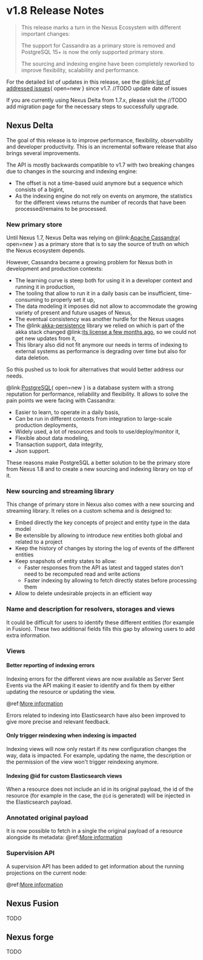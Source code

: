 # v1.8 Release Notes

> This release marks a turn in the Nexus Ecosystem with different important changes:
> 
> The support for Cassandra as a primary store is removed and PostgreSQL 15+ is now the only supported primary store.
>
> The sourcing and indexing engine have been completely reworked to improve flexibility, scalability and performance.

For the detailed list of updates in this release, see the
@link:[list of addressed issues](https://github.com/BlueBrain/nexus/issues?&q=is%3Aissue+is%3Aclosed+created%3A2022-03-15..2023-02-21+){ open=new }
since v1.7. //TODO update date of issues

If you are currently using Nexus Delta from 1.7.x, please
visit the //TODO add migration page for the necessary steps to successfully upgrade.

## Nexus Delta

The goal of this release is to improve performance, flexibility, observability and developer productivity.
This is an incremental software release that also brings several improvements.

The API is mostly backwards compatible to v1.7 with two breaking changes due to changes in the sourcing and indexing engine:

* The offset is not a time-based uuid anymore but a sequence which consists of a bigint,
* As the indexing engine do not rely on events on anymore, the statistics for the different views returns the number of records that have been processed/remains to be processed.

### New primary store

Until Nexus 1.7, Nexus Delta was relying on @link:[Apache Cassandra](https://cassandra.apache.org/_/index.html){ open=new } 
as a primary store that is to say the source of truth on which the Nexus ecosystem depends.

However, Cassandra became a growing problem for Nexus both in development and production contexts:

* The learning curve is steep both for using it in a developer context and running it in production,
* The tooling that allow to run it in a daily basis can be insufficient, time-consuming to properly set it up,
* The data modeling it imposes did not allow to accommodate the growing variety of present and future usages of Nexus,
* The eventual consistency was another hurdle for the Nexus usages
* The @link:[akka-persistence](https://doc.akka.io/docs/akka/current/typed/index-persistence.html) library we relied on 
which is part of the akka stack changed @link:[its license a few months ago](https://www.lightbend.com/blog/why-we-are-changing-the-license-for-akka), 
so we could not get new updates from it,
* This library also did not fit anymore our needs in terms of indexing to external systems as performance is degrading over time
but also for data deletion.

So this pushed us to look for alternatives that would better address our needs.

@link:[PostgreSQL](https://www.postgresql.org/){ open=new } is a database system with a strong reputation for performance, reliability and flexibility.
It allows to solve the pain points we were facing with Cassandra:

* Easier to learn, to operate in a daily basis,
* Can be run in different contexts from integration to large-scale production deployments,
* Widely used, a lot of resources and tools to use/deploy/monitor it,
* Flexible about data modeling,
* Transaction support, data integrity,
* Json support.

These reasons make PostgreSQL a better solution to be the primary store from Nexus 1.8 and to create a new sourcing
and indexing library on top of it.

### New sourcing and streaming library

This change of primary store in Nexus also comes with a new sourcing and streaming library.
It relies on a custom schema and is designed to:

* Embed directly the key concepts of project and entity type in the data model
* Be extensible by allowing to introduce new entities both global and related to a project
* Keep the history of changes by storing the log of events of the different entities
* Keep snapshots of entity states to allow:
  * Faster responses from the API as latest and tagged states don't need to be recomputed read and write actions
  * Faster indexing by allowing to fetch directly states before processing them
* Allow to delete undesirable projects in an efficient way

### Name and description for resolvers, storages and views
It could be difficult for users to identify these different entities (for example in Fusion).
These two additional fields fills this gap by allowing users to add extra information.

### Views

#### Better reporting of indexing errors
Indexing errors for the different views are now available as Server Sent Events via the API making it easier to 
identify and fix them by either updating the resource or updating the view.

@ref:[More information](../delta/api/views/index.md#fetch-indexing-failures)

Errors related to indexing into Elasticsearch have also been improved to give more precise and relevant feedback. 

#### Only trigger reindexing when indexing is impacted

Indexing views will now only restart if its new configuration changes the way, data is impacted.
For example, updating the name, the description or the permission of the view won't trigger reindexing anymore.

#### Indexing @id for custom Elasticsearch views

When a resource does not include an id in its original payload, the id of the resource (for example in the case,
the `@id` is generated) will be injected in the Elasticsearch payload.

### Annotated original payload

It is now possible to fetch in a single the original payload of a resource alongside its metadata:
@ref:[More information](../delta/api/resources-api.md#fetch-original-payload)

### Supervision API

A supervision API has been added to get information about the running projections on the current node:

@ref:[More information](../delta/api/supervision-api.md)

## Nexus Fusion

TODO

## Nexus forge

TODO